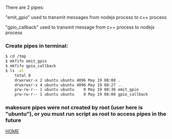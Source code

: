 There are 2 pipes:

"emit_gpio" used to transmit messages from nodejs process to c++ process

"gpio_callback" used to transmit message from c++ process to nodejs process

### Create pipes in terminal:
```sh
$ cd /tmp
$ mkfifo emit_gpio
$ mkfifo gpio_callback
$ ls -al
    total 8
    drwxrwxr-x 2 ubuntu ubuntu 4096 May 19 08:08 .
    drwxrwxr-x 4 ubuntu ubuntu 4096 May 19 08:27 ..
    prw-rw-r-- 1 ubuntu ubuntu    0 May 19 08:36 emit_gpio
    prw-rw-r-- 1 ubuntu ubuntu    0 May 19 08:08 gpio_callback
```
### makesure pipes were not created by root (user here is "ubuntu"), or you must run script as root to access pipes in the future

[HOME](../README.md)
